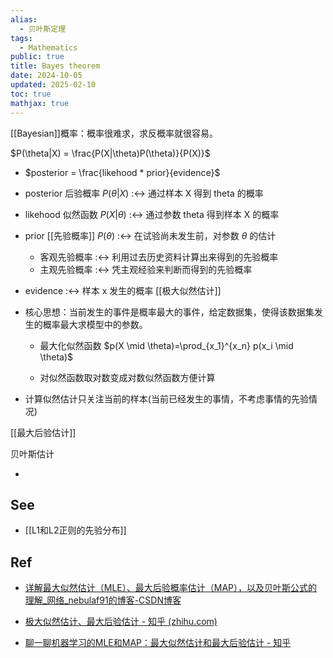 ```yaml
---
alias:
  - 贝叶斯定理
tags:
  - Mathematics
public: true
title: Bayes theorem
date: 2024-10-05
updated: 2025-02-10
toc: true
mathjax: true
---
```


[[Bayesian]]概率：概率很难求，求反概率就很容易。

$P(\theta|X) = \frac{P(X|\theta)P(\theta)}{P(X)}$
  + $posterior = \frac{likehood * prior}{evidence}$

  + posterior 后验概率 $P(\theta|X)$ :<-> 通过样本 X 得到 theta 的概率
  + likehood 似然函数 $P(X|\theta)$ :<-> 通过参数 theta 得到样本 X 的概率
  + prior [[先验概率]] $P(\theta)$ :<-> 在试验尚未发生前，对参数 $\theta$ 的估计
    + 客观先验概率 :<-> 利用过去历史资料计算出来得到的先验概率
    + 主观先验概率 :<-> 凭主观经验来判断而得到的先验概率
  + evidence :<-> 样本 x 发生的概率
[[极大似然估计]]

  + 核心思想：当前发生的事件是概率最大的事件，给定数据集，使得该数据集发生的概率最大求模型中的参数。

    + 最大化似然函数 $p(X \mid \theta)=\prod_{x_1}^{x_n} p(x_i \mid \theta)$

    + 对似然函数取对数变成对数似然函数方便计算

  + 计算似然估计只关注当前的样本(当前已经发生的事情，不考虑事情的先验情况)

[[最大后验估计]]

贝叶斯估计

  + 

## See

  + [[L1和L2正则的先验分布]]

## Ref

  + [详解最大似然估计（MLE）、最大后验概率估计（MAP），以及贝叶斯公式的理解_网络_nebulaf91的博客-CSDN博客](https://blog.csdn.net/u011508640/article/details/72815981)

  + [极大似然估计、最大后验估计 - 知乎 (zhihu.com)](https://zhuanlan.zhihu.com/p/93416473)

  + [聊一聊机器学习的MLE和MAP：最大似然估计和最大后验估计 - 知乎](https://zhuanlan.zhihu.com/p/32480810)

